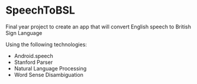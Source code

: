# SpeechToBSL

Final year project to create an app that will convert English speech to British Sign Language

Using the following technologies:
- Android.speech
- Stanford Parser
- Natural Language Processing 
- Word Sense Disambiguation
